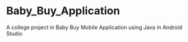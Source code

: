 # Baby_Buy_Application
A college project in Baby Buy Mobile Application using Java in Android Studio
